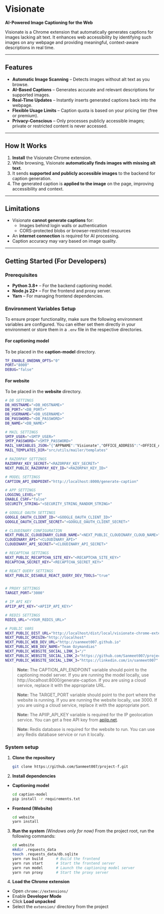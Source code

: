 # Visionate  
**AI-Powered Image Captioning for the Web**

Visionate is a Chrome extension that automatically generates captions for images lacking alt text. It enhances web accessibility by identifying such images on any webpage and providing meaningful, context-aware descriptions in real time.

---

## Features

- **Automatic Image Scanning** – Detects images without alt text as you browse.
- **AI-Based Captions** – Generates accurate and relevant descriptions for supported images.
- **Real-Time Updates** – Instantly inserts generated captions back into the webpage.
- **Flexible Usage Limits** – Caption quota is based on your pricing tier (free or premium).
- **Privacy-Conscious** – Only processes publicly accessible images; private or restricted content is never accessed.

---

## How It Works

1. **Install** the Visionate Chrome extension.
2. While browsing, Visionate **automatically finds images with missing alt text**.
3. It sends **supported and publicly accessible images** to the backend for caption generation.
4. The generated caption is **applied to the image** on the page, improving accessibility and context.

---

## Limitations

- Visionate **cannot generate captions** for:
  - Images behind login walls or authentication
  - CORS-protected blobs or browser-restricted resources
- An **internet connection** is required for AI processing.
- Caption accuracy may vary based on image quality.

---

## Getting Started (For Developers)

### Prerequisites
- **Python 3.8+** – For the backend captioning model.
- **Node.js 22+** – For the frontend and proxy server.
- **Yarn** – For managing frontend dependencies.

### Environment Variables Setup

To ensure proper functionality, make sure the following environment variables are configured. You can either set them directly in your environment or store them in a `.env` file in the respective directories.


#### For captioning model
To be placed in the **caption-model** directory.

```bash
TF_ENABLE_ONEDNN_OPTS="0"
PORT="8000"
DEBUG="false"
```

#### For website
To be placed in the **website** directory.

```bash
# DB SETTINGS
DB_HOSTNAME="<DB_HOSTNAME>"
DB_PORT="<DB_PORT>"
DB_USERNAME="<DB_USERNAME>"
DB_PASSWORD="<DB_PASSWORD>"
DB_NAME="<DB_NAME>"

# MAIL SETTINGS
SMTP_USER="<SMTP_USER>"
SMTP_PASSWORD="<SMTP_PASSWORD>"
MAIL_VARIABLES_JSON="{"APPNAME":"Visionate","OFFICE_ADDRESS":"<OFFICE_ADDRESS>","WEBSITE_URL":"http://localhost","SOCIAL_LINKS":{"GITHUB":"<GITHUB_URL>","YOUTUBE":"<YOUTUBE_URL>","LINKEDIN":"<LINKEDIN_URL>","FACEBOOK":"<FACEBOOK_URL>"},"ABOUT_US":"http://localhost/about","CONTACT_US":"http://localhost/support","SUPPORT_EMAIL":"<SUPPORT_EMAIL>"}"
MAIL_TEMPLATES_DIR="src/utils/mailer/templates"

# RAZORPAY SETTINGS
RAZORPAY_KEY_SECRET="<RAZORPAY_KEY_SECRET>"
NEXT_PUBLIC_RAZORPAY_KEY_ID="<RAZORPAY_KEY_ID>"

# MODEL SETTINGS
CAPTION_API_ENDPOINT="http://localhost:8000/generate-caption"

# APP SETTINGS
LOGGING_LEVEL="0"
ENABLE_CSRF="false"
SECURITY_STRING="<SECURITY_STRING_RANDOM_STRING>"

# GOOGLE OAUTH SETTINGS
GOOGLE_OAUTH_CLIENT_ID="<GOOGLE_OAUTH_CLIENT_ID>"
GOOGLE_OAUTH_CLIENT_SECRET="<GOOGLE_OAUTH_CLIENT_SECRET>"

# CLOUDINARY CONFIGURATION
NEXT_PUBLIC_CLOUDINARY_CLOUD_NAME="<NEXT_PUBLIC_CLOUDINARY_CLOUD_NAME>"
CLOUDINARY_API="<CLOUDINARY_API>"
CLOUDINARY_API_SECRET="<CLOUDINARY_API_SECRET>"

# RECAPTCHA SETTINGS
NEXT_PUBLIC_RECAPTCHA_SITE_KEY="<RECAPTCHA_SITE_KEY>"
RECAPTCHA_SECRET_KEY="<RECAPTCHA_SECRET_KEY>"

# REACT QUERY SETTINGS
NEXT_PUBLIC_DISABLE_REACT_QUERY_DEV_TOOLS="true"


# PROXY SETTINGS 
TARGET_PORT="3000"

# IP API KEY
APIIP_API_KEY="<APIIP_API_KEY>"

# REDIS SETTINGS
REDIS_URL="<YOUR_REDIS_URL>"

# PUBLIC VARS
NEXT_PUBLIC_DIST_URL="http://localhost/dist/local/visionate-chrome-extension.crx"
NEXT_PUBLIC_ORIGIN="http://localhost"
NEXT_PUBLIC_WEB_DEV_URL="http://sanmeet007.github.io"
NEXT_PUBLIC_WEB_DEV_NAME="Team Ozymandias"
NEXT_PUBLIC_WEBSITE_SOCIAL_LINK_1="/"
NEXT_PUBLIC_WEBSITE_SOCIAL_LINK_2="https://github.com/Sanmeet007/project-f"
NEXT_PUBLIC_WEBSITE_SOCIAL_LINK_3="https://linkedin.com/in/sanmeet007"
```


> **Note:** The CAPTION_API_ENDPOINT variable should point to the captioning model server. If you are running the model locally, use http://localhost:8000/generate-caption. If you are using a cloud service, replace it with the appropriate URL.

> **Note:** The TARGET_PORT variable should point to the port where the website is running. If you are running the website locally, use 3000. If you are using a cloud service, replace it with the appropriate port.

> **Note:** The APIIP_API_KEY variable is required for the IP geolocation service. You can get a free API key from [apiip.net](https://apiip.net/).

>**Note:** Redis database is required for the website to run. You can use any Redis database service or run it locally.


### System setup
1. **Clone the repository**

   ```bash
   git clone https://github.com/Sanmeet007/project-f.git
   ```

2. **Install dependencies**

* **Captioning model**

  ```bash
  cd caption-model
  pip install -r requirements.txt
  ```

* **Frontend (Website)**

  ```bash
  cd website
  yarn install
  ```

3. **Run the system** *(Windows only for now)*
   From the project root, run the following commands:

   ```bash
   cd website
   mkdir .requests_data
   touch .requests_data/db.sqlite
   yarn run build      # Build the frontend
   yarn run start      # Start the frontend server
   yarn run model      # Launch the captioning model server
   yarn run proxy      # Start the proxy server
   ```

4. **Load the Chrome extension**

* Open `chrome://extensions/`
* Enable **Developer Mode**
* Click **Load unpacked**
* Select the `extension/` directory from the project
